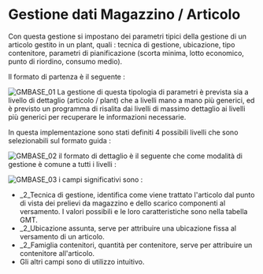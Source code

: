 # Gestione dati Magazzino / Articolo
Con questa gestione si impostano dei parametri tipici della gestione di un articolo gestito in un plant, quali :   tecnica di gestione, ubicazione, tipo contenitore, parametri di pianificazione (scorta minima, lotto economico, punto di riordino, consumo medio).

Il formato di partenza è il seguente : 

![GMBASE_01](http://localhost:3000/immagini/MBDOC_OGG-P_GMARMG/GMBASE_01.png)
La gestione di questa tipologia di parametri è prevista sia a livello di dettaglio (articolo / plant) che a livelli mano a mano più generici, ed è previsto un programma di risalita dai livelli di massimo dettaglio ai livelli più generici per recuperare le informazioni necessarie.

In questa implementazione sono stati definiti 4 possibili livelli che sono selezionabili sul formato guida : 

![GMBASE_02](http://localhost:3000/immagini/MBDOC_OGG-P_GMARMG/GMBASE_02.png)
il formato di dettaglio è il seguente che come modalità di gestione è comune a tutti i livelli : 

![GMBASE_03](http://localhost:3000/immagini/MBDOC_OGG-P_GMARMG/GMBASE_03.png)
i campi significativi sono : 

- _2_Tecnica di gestione, identifica come viene trattato l'articolo dal punto di vista dei prelievi da magazzino e dello scarico componenti al versamento. I valori possibili e le loro caratteristiche sono nella tabella GMT.
- _2_Ubicazione assunta, serve per attribuire una ubicazione fissa al versamento di un articolo.
- _2_Famiglia contenitori, quantità per contenitore, serve per attribuire un contenitore all'articolo.
- Gli altri campi sono di utilizzo intuitivo.

